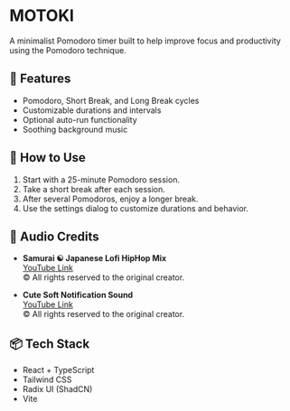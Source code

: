 # MOTOKI
A minimalist Pomodoro timer built to help improve focus and productivity using the Pomodoro technique.

## 🚀 Features
- Pomodoro, Short Break, and Long Break cycles
- Customizable durations and intervals
- Optional auto-run functionality
- Soothing background music

## 🔧 How to Use
1. Start with a 25-minute Pomodoro session.
2. Take a short break after each session.
3. After several Pomodoros, enjoy a longer break.
4. Use the settings dialog to customize durations and behavior.

## 🎵 Audio Credits
- **Samurai ☯ Japanese Lofi HipHop Mix**  
  [YouTube Link](https://www.youtube.com/watch?v=jrTMMG0zJyI)  
  © All rights reserved to the original creator.

- **Cute Soft Notification Sound**  
  [YouTube Link](https://www.youtube.com/watch?v=VOMs5Lm0gQc)  
  © All rights reserved to the original creator.

## 📦 Tech Stack
- React + TypeScript
- Tailwind CSS
- Radix UI (ShadCN)
- Vite
